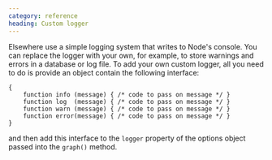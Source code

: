 ```yaml
--- 
category: reference
heading: Custom logger
---
```


Elsewhere use a simple logging system that writes to Node's console. You can replace the logger with your own, for example, to store warnings and errors in a database or log file. To add your own custom logger, all you need to do is provide an object contain the following interface:

	{
	    function info (message) { /* code to pass on message */ }
	    function log  (message) { /* code to pass on message */ }
	    function warn (message) { /* code to pass on message */ }
	    function error(message) { /* code to pass on message */ }
	}

and then add this interface to the `logger` property of the options object passed into the `graph()` method.
